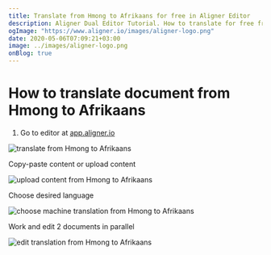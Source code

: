 ```yaml
---
title: Translate from Hmong to Afrikaans for free in Aligner Editor
description: Aligner Dual Editor Tutorial. How to translate for free from Hmong to Afrikaans. Aligner is multilingual document management platform. 
ogImage: "https://www.aligner.io/images/aligner-logo.png"
date: 2020-05-06T07:09:21+03:00
image: ../images/aligner-logo.png
onBlog: true
---
```


# How to translate document from Hmong to Afrikaans

1. Go to editor at [app.aligner.io](https://app.aligner.io "Aligner App web page")

![translate from Hmong to Afrikaans](../aligner-blank-editor.png "translate from Hmong to Afrikaans")

Copy-paste content or upload content

![upload content from Hmong to Afrikaans](../aligner-uploaded-document.png "upload content from Hmong to Afrikaans")

Choose desired language

![choose machine translation from Hmong to Afrikaans](../aligner-language-dropdown.png "choose machine translation from Hmong to Afrikaans")

Work and edit 2 documents in parallel

![edit translation from Hmong to Afrikaans](../aligner-double-sitded-editor.png "edit translation from Hmong to Afrikaans")

